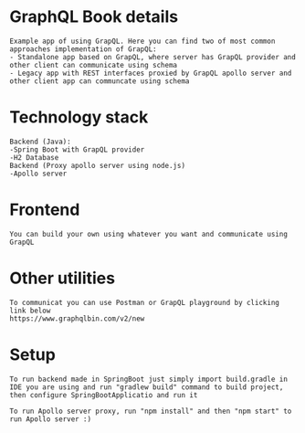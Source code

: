# GraphQL Book details
    Example app of using GrapQL. Here you can find two of most common approaches implementation of GrapQL:
    - Standalone app based on GrapQL, where server has GrapQL provider and other client can communicate using schema
    - Legacy app with REST interfaces proxied by GrapQL apollo server and other client app can communcate using schema
# Technology stack
    Backend (Java):
    -Spring Boot with GrapQL provider
    -H2 Database
    Backend (Proxy apollo server using node.js)
    -Apollo server
# Frontend
    You can build your own using whatever you want and communicate using GrapQL
# Other utilities
    To communicat you can use Postman or GrapQL playground by clicking link below
    https://www.graphqlbin.com/v2/new
    
# Setup
    To run backend made in SpringBoot just simply import build.gradle in IDE you are using and run "gradlew build" command to build project, then configure SpringBootApplicatio and run it

    To run Apollo server proxy, run "npm install" and then "npm start" to run Apollo server :) 
    

